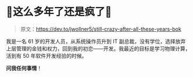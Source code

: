 # 🎵这么多年了还是疯了🎵

> 原文：<https://dev.to/jwollner5/still-crazy-after-all-these-years-bok>

我是一名 61 岁的开发人员，从系统操作员升到 IT 副总裁，没有学位，选择放弃上层管理的金钱和权力，回到我的初恋——开发。我最近的目标是学习物理计算，活到有 50 年软件开发经验的时候。

**问我任何事情**！